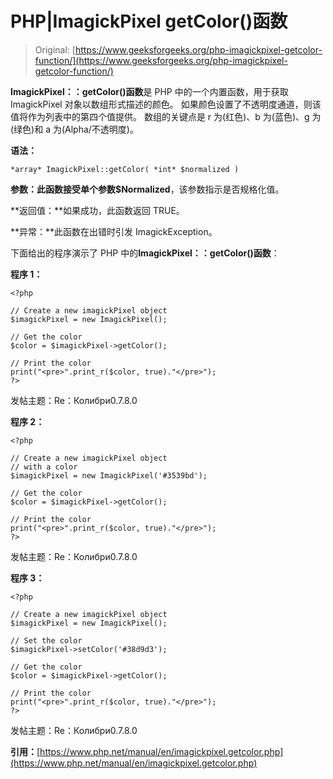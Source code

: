 # PHP|ImagickPixel getColor()函数

> Original: [https://www.geeksforgeeks.org/php-imagickpixel-getcolor-function/](https://www.geeksforgeeks.org/php-imagickpixel-getcolor-function/)

**ImagickPixel：：getColor()函数**是 PHP 中的一个内置函数，用于获取 ImagickPixel 对象以数组形式描述的颜色。 如果颜色设置了不透明度通道，则该值将作为列表中的第四个值提供。 数组的关键点是 r 为(红色)、b 为(蓝色)、g 为(绿色)和 a 为(Alpha/不透明度)。

**语法：**

```
*array* ImagickPixel::getColor( *int* $normalized )
```

**参数：**此函数接受单个参数**$Normalized**，该参数指示是否规格化值。

**返回值：**如果成功，此函数返回 TRUE。

**异常：**此函数在出错时引发 ImagickException。

下面给出的程序演示了 PHP 中的**ImagickPixel：：getColor()函数**：

**程序 1：**

```
<?php

// Create a new imagickPixel object
$imagickPixel = new ImagickPixel(); 

// Get the color
$color = $imagickPixel->getColor();

// Print the color
print("<pre>".print_r($color, true)."</pre>");
?>
```

发帖主题：Re：Колибри0.7.8.0

**程序 2：**

```
<?php

// Create a new imagickPixel object
// with a color
$imagickPixel = new ImagickPixel('#3539bd'); 

// Get the color
$color = $imagickPixel->getColor();

// Print the color
print("<pre>".print_r($color, true)."</pre>");
?>
```

发帖主题：Re：Колибри0.7.8.0

**程序 3：**

```
<?php

// Create a new imagickPixel object
$imagickPixel = new ImagickPixel(); 

// Set the color
$imagickPixel->setColor('#38d9d3');

// Get the color
$color = $imagickPixel->getColor();

// Print the color
print("<pre>".print_r($color, true)."</pre>");
?>
```

发帖主题：Re：Колибри0.7.8.0

**引用：**[https://www.php.net/manual/en/imagickpixel.getcolor.php](https://www.php.net/manual/en/imagickpixel.getcolor.php)